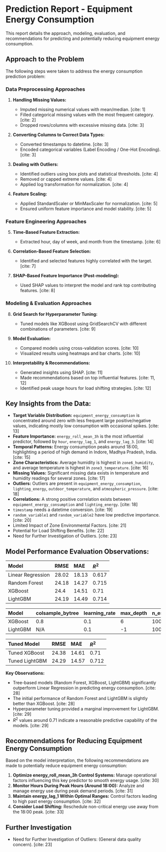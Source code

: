 #   Prediction Report - Equipment Energy Consumption

This report details the approach, modeling, evaluation, and recommendations for predicting and potentially reducing equipment energy consumption.

##   Approach to the Problem

The following steps were taken to address the energy consumption prediction problem:

###   Data Preprocessing Approaches

1.  **Handling Missing Values:**
    * Imputed missing numerical values with mean/median. [cite: 1]
    * Filled categorical missing values with the most frequent category. [cite: 2]
    * Dropped rows/columns with excessive missing data. [cite: 3]

2.  **Converting Columns to Correct Data Types:**
    * Converted timestamps to datetime. [cite: 3]
    * Encoded categorical variables (Label Encoding / One-Hot Encoding). [cite: 3]

3.  **Dealing with Outliers:**
    * Identified outliers using box plots and statistical thresholds. [cite: 4]
    * Removed or capped extreme values. [cite: 4]
    * Applied log transformation for normalization. [cite: 4]

4.  **Feature Scaling:**
    * Applied StandardScaler or MinMaxScaler for normalization. [cite: 5]
    * Ensured uniform feature importance and model stability. [cite: 5]

###   Feature Engineering Approaches

5.  **Time-Based Feature Extraction:**
    * Extracted hour, day of week, and month from the timestamp. [cite: 6]

6.  **Correlation-Based Feature Selection:**
    * Identified and selected features highly correlated with the target. [cite: 7]

7.  **SHAP-Based Feature Importance (Post-modeling):**
    * Used SHAP values to interpret the model and rank top contributing features. [cite: 8]

###   Modeling & Evaluation Approaches

8.  **Grid Search for Hyperparameter Tuning:**
    * Tuned models like XGBoost using GridSearchCV with different combinations of parameters. [cite: 9]

9.  **Model Evaluation:**
    * Compared models using cross-validation scores. [cite: 10]
    * Visualized results using heatmaps and bar charts. [cite: 10]

10. **Interpretability & Recommendations:**
    * Generated insights using SHAP. [cite: 11]
    * Made recommendations based on top influential features. [cite: 11, 12]
    * Identified peak usage hours for load shifting strategies. [cite: 12]

##   Key Insights from the Data:

* **Target Variable Distribution:** `equipment_energy_consumption` is concentrated around zero with less frequent large positive/negative values, indicating mostly low consumption with occasional spikes. [cite: 13]
* **Feature Importance:** `energy_roll_mean_3h` is the most influential predictor, followed by `hour`, `energy_lag_1`, and `energy_lag_3`. [cite: 14]
* **Temporal Patterns:** Energy consumption peaks around 18:00, highlighting a period of high demand in Indore, Madhya Pradesh, India. [cite: 15]
* **Zone Characteristics:** Average humidity is highest in `zone6_humidity`, and average temperature is highest in `zone3_temperature`. [cite: 16]
* **Missing Values:** Significant missing data exists in temperature and humidity readings for several zones. [cite: 17]
* **Outliers:** Outliers are present in `equipment_energy_consumption`, `lighting_energy`, `outdoor_temperature`, and `atmospheric_pressure`. [cite: 18]
* **Correlations:** A strong positive correlation exists between `equipment_energy_consumption` and `lighting_energy`. [cite: 18]
* `timestamp` needs a datetime conversion. [cite: 19]
* `random_variable1` and `random_variable2` have low predictive importance. [cite: 20]
* Limited Impact of Zone Environmental Factors. [cite: 21]
* Potential for Load Shifting Benefits. [cite: 22]
* Need for Further Investigation of Outliers. [cite: 23]

##   Model Performance Evaluation Observations:

|   Model             |   RMSE   |   MAE    |   $R^{2}$   |
| :------------------ | :------- | :------- | :---------- |
|   Linear Regression   |   28.02  |   18.13  |   0.617     |
|   Random Forest       |   24.18  |   14.27  |   0.715     |
|   XGBoost             |   24.4   |   14.51  |   0.71      |
|   LightGBM            |   24.19  |   14.49  |   0.714     |

|   Model       |   colsample\_bytree   |   learning\_rate   |   max\_depth   |   n\_estimators   |   subsample   |   num\_leaves   |
| :---------- | :------------------ | :---------------- | :------------ | :---------------- | :---------- | :------------ |
|   XGBoost     |   0.8               |   0.1             |   6           |   100             |   1         |   N/A         |
|   LightGBM    |   N/A               |   0.1             |   -1          |   100             |   N/A       |   31          |

|   Tuned Model     |   RMSE   |   MAE    |   $R^{2}$   |
| :-------------- | :------- | :------- | :---------- |
|   Tuned XGBoost   |   24.38  |   14.61  |   0.71      |
|   Tuned LightGBM  |   24.29  |   14.57  |   0.712     |

**Key Observations:**

* Tree-based models (Random Forest, XGBoost, LightGBM) significantly outperform Linear Regression in predicting energy consumption. [cite: 28]
* The initial performance of Random Forest and LightGBM is slightly better than XGBoost. [cite: 28]
* Hyperparameter tuning provided a marginal improvement for LightGBM. [cite: 29]
* $R^{2}$ values around 0.71 indicate a reasonable predictive capability of the models. [cite: 29]

##   Recommendations for Reducing Equipment Energy Consumption

Based on the model interpretation, the following recommendations are made to potentially reduce equipment energy consumption:

1.  **Optimize energy\_roll\_mean\_3h Control Systems:** Manage operational factors influencing this key predictor to smooth energy usage. [cite: 30]
2.  **Monitor Hours During Peak Hours (Around 18:00):** Analyze and manage energy use during peak demand periods. [cite: 31]
3.  **Maintain energy\_lag\_1 Within Optimal Ranges:** Control factors leading to high past energy consumption. [cite: 32]
4.  **Consider Load Shifting:** Reschedule non-critical energy use away from the 18:00 peak. [cite: 33]

##   Further Investigation

* Need for Further Investigation of Outliers: (General data quality concern). [cite: 23]

